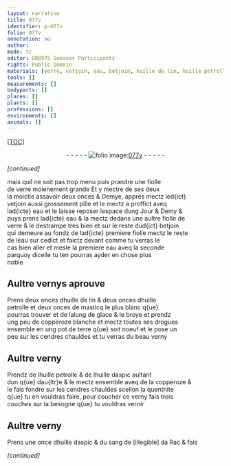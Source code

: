 ```yaml
---
layout: narrative
title: 077v
identifier: p-077v
folio: 077v
annotation: no
author:
mode: tc
editor: GR8975 Seminar Participants
rights: Public Domain
materials: [verre, vetjoin, eau, betjoin, huille de lin, huille petrolle, masticq, alung de glace, copperoze blanche, terre, huille daspic, copperoze, sang de illegible da Rac]
tools: []
measurements: []
bodyparts: []
places: []
plants: []
professions: []
environments: []
animals: []
---
```


<p><a href="{{site.url}}/{{base.url}}/diplomatic/">[TOC]</a></p><div class="folio" align="center">- - - - - <a href="http://gallica.bnf.fr/ark:/12148/btv1b10500001g/f160.image" target="_blank"><img src="https://cu-mkp.github.io/2017-workshop-edition/assets/photo-icon.png" alt="folio image: " style="display:inline-block; margin-bottom:-3px;"/>077v</a> - - - - - </div>  
 
*[continued]*
  
mais quil ne soit pas trop menu puis prandre une fiolle<br/> de <span class="m">verre</span> moienement grand<span class="del">e</span> Et y mectre de ses deux<br/> la moictie assavoir deux onces & Demye, appres mectz led{ict}<br/> <span class="m">vetjoin</span> aussi grossement pille et le mectz a proffict aveq<br/> lad{icte} <span class="m">eau</span> et le laisse reposer lespace dung Jour & Demy &<br/> puys prens lad{icte} <span class="m">eau</span> & la mectz dedans une aultre fiolle de<br/> <span class="m">verre</span> & le destrampe tres bien et sur le reste dud{ict} <span class="m">betjoin</span><br/> qui demeure au fondz de lad{icte} premiere fiolle mectz le reste<br/> de l<span class="m">eau</span> sur cedict et faictz devant comme tu verras le<br/> cas bien aller et mesle la premiere <span class="m">eau</span> aveq la seconde<br/> parquoy dicelle tu ten pourras ayder en chose plus<br/> noble
 
 
  

## Aultre vernys aprouve

 
Prens deux onces d<span class="m">huille de lin</span> & deux onces d<span class="m">huille<br/> petrolle</span> et deux onces de <span class="m">masticq</span> le plus blanc q{ue}<br/> pourras trouver et de l<span class="m">alung de glace</span> & le broye et prendz<br/> ung peu de <span class="m">copperoze blanche</span> et mectz toutes ses drogues<br/> ensemble en ung pot de <span class="m">terre</span> q{ue} soit noeuf et le pose un<br/> peu sur les cendres chauldes et tu verras du beau verny
 
 
  

## Aultre verny

 
Prendz de l<span class="m">huille petrolle</span> & de l<span class="m">huille daspic</span> aultant<br/> dun q{ue} dau{ltr}e & le mectz ensemble aveq de la <span class="m">copperoze</span> &<br/> le fais fondre sur les cendres chauldes scellon la quenthite<br/> q{ue} tu en vouldras faire, pour coucher ce verny fais trois<br/> couches sur la besogne q{ue} tu vouldras vernir
 
 
  

## Aultre verny

 
Prens une once d<span class="m">huille daspic</span> & du <span class="m">sang <span class="del">de [illegible]</span> <span class="add">da Rac</span></span> & fais 
 
*[continued]*
 
